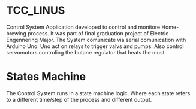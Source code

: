 # TCC_LINUS

Control System Application developed to control and monitore Home-brewing process. It was part of final graduation project of Electric Engennering Major. The System comunicate via serial comunication with Arduino Uno. Uno act on relays to trigger valvs and pumps. Also control servomotors controling the butane regulator that heats the must. 
# States Machine
The Control System runs in a state machine logic. Where each state refers to a different time/step of the process and different output.


